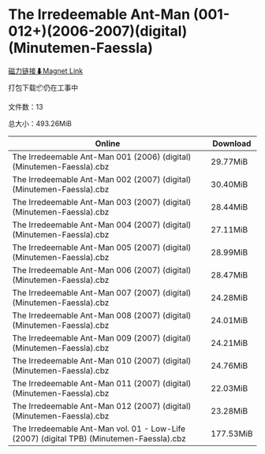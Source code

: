 # The Irredeemable Ant-Man (001-012+)(2006-2007)(digital)(Minutemen-Faessla)

[磁力链接⬇Magnet Link](magnet:?xt=urn:btih:dfbcae499fe10915a3bf014ae03a4c0267db9fe4&dn=The%20Irredeemable%20Ant-Man%20%28001-012%2B%29%282006-2007%29%28digital%29%28Minutemen-Faessla%29)

打包下载📦仍在工事中

文件数：13

总大小：493.26MiB

Online | Download
--- | ---
The Irredeemable Ant-Man 001 (2006) (digital) (Minutemen-Faessla).cbz | 29.77MiB
The Irredeemable Ant-Man 002 (2007) (digital) (Minutemen-Faessla).cbz | 30.40MiB
The Irredeemable Ant-Man 003 (2007) (digital) (Minutemen-Faessla).cbz | 28.44MiB
The Irredeemable Ant-Man 004 (2007) (digital) (Minutemen-Faessla).cbz | 27.11MiB
The Irredeemable Ant-Man 005 (2007) (digital) (Minutemen-Faessla).cbz | 28.99MiB
The Irredeemable Ant-Man 006 (2007) (digital) (Minutemen-Faessla).cbz | 28.47MiB
The Irredeemable Ant-Man 007 (2007) (digital) (Minutemen-Faessla).cbz | 24.28MiB
The Irredeemable Ant-Man 008 (2007) (digital) (Minutemen-Faessla).cbz | 24.01MiB
The Irredeemable Ant-Man 009 (2007) (digital) (Minutemen-Faessla).cbz | 24.21MiB
The Irredeemable Ant-Man 010 (2007) (digital) (Minutemen-Faessla).cbz | 24.76MiB
The Irredeemable Ant-Man 011 (2007) (digital) (Minutemen-Faessla).cbz | 22.03MiB
The Irredeemable Ant-Man 012 (2007) (digital) (Minutemen-Faessla).cbz | 23.28MiB
The Irredeemable Ant-Man vol. 01 - Low-Life (2007) (digital TPB) (Minutemen-Faessla).cbz | 177.53MiB